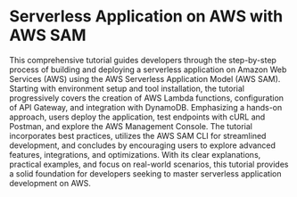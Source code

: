 # Serverless Application on AWS with AWS SAM
This comprehensive tutorial guides developers through the step-by-step process of building and deploying a serverless application on Amazon Web Services (AWS) using the AWS Serverless Application Model (AWS SAM). Starting with environment setup and tool installation, the tutorial progressively covers the creation of AWS Lambda functions, configuration of API Gateway, and integration with DynamoDB. Emphasizing a hands-on approach, users deploy the application, test endpoints with cURL and Postman, and explore the AWS Management Console. The tutorial incorporates best practices, utilizes the AWS SAM CLI for streamlined development, and concludes by encouraging users to explore advanced features, integrations, and optimizations. With its clear explanations, practical examples, and focus on real-world scenarios, this tutorial provides a solid foundation for developers seeking to master serverless application development on AWS.
